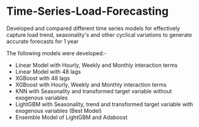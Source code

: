 # Time-Series-Load-Forecasting
Developed and compared different time series models for effectively capture load trend, seasonality's and other cyclical variations to generate accurate forecasts for 1 year

The following models were developed:-
- Linear Model with Hourly, Weekly and Monthly interaction terms
- Linear Model with 48 lags
- XGBoost with 48 lags
- XGBoost with Hourly, Weekly and Monthly interaction terms
- KNN with Seasonality and transformed target variable without exogenous variables
- LightGBM with Seasonality, trend and transformed target variable with exogenous variables (Best Model)
- Ensemble Model of LightGBM and Adaboost
